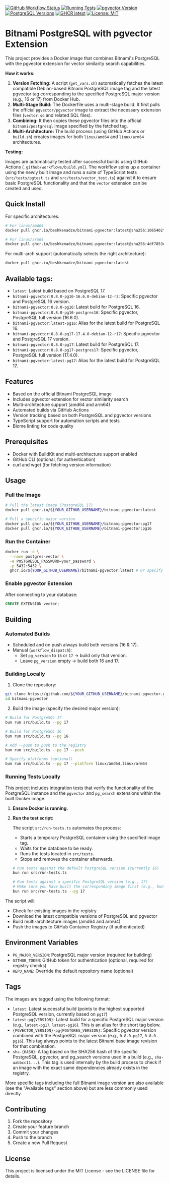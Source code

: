 [![GitHub Workflow Status](https://github.com/beshkenadze/bitnami-pgvector/actions/workflows/build.yml/badge.svg)](https://github.com/beshkenadze/bitnami-pgvector/actions/workflows/build.yml) [![Running Tests](https://github.com/beshkenadze/bitnami-pgvector/actions/workflows/test.yml/badge.svg)](https://github.com/beshkenadze/bitnami-pgvector/actions/workflows/test.yml) [![pgvector Version](https://img.shields.io/badge/pgvector-0.8.0-green.svg)](https://github.com/pgvector/pgvector/releases) [![PostgreSQL Versions](https://img.shields.io/badge/PostgreSQL-16%20%7C%2017-blue.svg)](https://www.postgresql.org/) [![GHCR latest](https://img.shields.io/badge/GHCR-latest-blue)](https://github.com/beshkenadze/bitnami-pgvector/pkgs/container/bitnami-pgvector) [![License: MIT](https://img.shields.io/badge/License-MIT-yellow.svg)](LICENSE)

# Bitnami PostgreSQL with pgvector Extension

This project provides a Docker image that combines Bitnami's PostgreSQL with the pgvector extension for vector similarity search capabilities.

**How it works:**

1.  **Version Fetching:** A script (`get_vars.sh`) automatically fetches the latest compatible Debian-based Bitnami PostgreSQL image tag and the latest pgvector tag corresponding to the specified PostgreSQL major version (e.g., 16 or 17) from Docker Hub.
2.  **Multi-Stage Build:** The Dockerfile uses a multi-stage build. It first pulls the official `pgvector/pgvector` image to extract the necessary extension files (`vector.so` and related SQL files).
3.  **Combining:** It then copies these pgvector files into the official `bitnami/postgresql` image specified by the fetched tag.
4.  **Multi-Architecture:** The build process (using GitHub Actions or `build.sh`) creates images for both `linux/amd64` and `linux/arm64` architectures.

**Testing:**

Images are automatically tested after successful builds using GitHub Actions (`.github/workflows/build.yml`). The workflow spins up a container using the newly built image and runs a suite of TypeScript tests (`src/tests/pgtest.ts` and `src/tests/vector_test.ts`) against it to ensure basic PostgreSQL functionality and that the `vector` extension can be created and used.

## Quick Install

For specific architectures:

```bash
# For linux/amd64
docker pull ghcr.io/beshkenadze/bitnami-pgvector:latest@sha256:1065402f43c9384a0b34a64d6cab0839f9b332b5cb4d75c97161fb12ad25fc92

# For linux/arm64
docker pull ghcr.io/beshkenadze/bitnami-pgvector:latest@sha256:4df7853e68c428460c1b529f41e9b5b7dbc7052925c8077980c92c27343dd84f
```

For multi-arch support (automatically selects the right architecture):

```bash
docker pull ghcr.io/beshkenadze/bitnami-pgvector:latest
```

## Available tags:

<!-- AVAILABLE_TAGS_START -->

*   `latest`: Latest build based on PostgreSQL 17.
*   `bitnami-pgvector:0.8.0-pg16-16.6.0-debian-12-r2`: Specific pgvector and PostgreSQL 16 version.
*   `bitnami-pgvector:0.8.0-pg16`: Latest build for PostgreSQL 16.
*   `bitnami-pgvector:0.8.0-pg16-postgres16`: Specific pgvector, PostgreSQL full version (16.6.0).
*   `bitnami-pgvector:latest-pg16`: Alias for the latest build for PostgreSQL 16.
*   `bitnami-pgvector:0.8.0-pg17-17.4.0-debian-12-r17`: Specific pgvector and PostgreSQL 17 version.
*   `bitnami-pgvector:0.8.0-pg17`: Latest build for PostgreSQL 17.
*   `bitnami-pgvector:0.8.0-pg17-postgres17`: Specific pgvector, PostgreSQL full version (17.4.0).
*   `bitnami-pgvector:latest-pg17`: Alias for the latest build for PostgreSQL 17.
<!-- AVAILABLE_TAGS_END -->

## Features

- Based on the official Bitnami PostgreSQL image
- Includes pgvector extension for vector similarity search
- Multi-architecture support (amd64 and arm64)
- Automated builds via GitHub Actions
- Version tracking based on both PostgreSQL and pgvector versions
- TypeScript support for automation scripts and tests
- Biome linting for code quality

## Prerequisites

- Docker with BuildKit and multi-architecture support enabled
- GitHub CLI (optional, for authentication)
- curl and wget (for fetching version information)

## Usage

### Pull the Image

```bash
# Pull the latest image (PostgreSQL 17)
docker pull ghcr.io/${YOUR_GITHUB_USERNAME}/bitnami-pgvector:latest

# Pull a specific major version
docker pull ghcr.io/${YOUR_GITHUB_USERNAME}/bitnami-pgvector:pg17
docker pull ghcr.io/${YOUR_GITHUB_USERNAME}/bitnami-pgvector:pg16
```

### Run the Container

```bash
docker run -d \
  --name postgres-vector \
  -e POSTGRESQL_PASSWORD=your_password \
  -p 5432:5432 \
  ghcr.io/${YOUR_GITHUB_USERNAME}/bitnami-pgvector:latest # Or specify :pg17 or :pg16
```

### Enable pgvector Extension

After connecting to your database:

```sql
CREATE EXTENSION vector;
```

## Building

### Automated Builds

- Scheduled and on push always build both versions (16 & 17).
- Manual (`workflow_dispatch`):
  - Set `pg_version` to `16` or `17` → build only that version.
  - Leave `pg_version` empty → build both 16 and 17.

### Building Locally

1. Clone the repository:

```bash
git clone https://github.com/${YOUR_GITHUB_USERNAME}/bitnami-pgvector.git
cd bitnami-pgvector
```

2. Build the image (specify the desired major version):

```bash
# Build for PostgreSQL 17
bun run src/build.ts --pg 17

# Build for PostgreSQL 16
bun run src/build.ts --pg 16

# Add --push to push to the registry
bun run src/build.ts --pg 17 --push

# Specify platforms (optional)
bun run src/build.ts --pg 17 --platform linux/amd64,linux/arm64
```

### Running Tests Locally

This project includes integration tests that verify the functionality of the PostgreSQL instance and the `pgvector` and `pg_search` extensions within the built Docker image.

1.  **Ensure Docker is running.**

2.  **Run the test script:**

    The script `src/run-tests.ts` automates the process:
    *   Starts a temporary PostgreSQL container using the specified image tag.
    *   Waits for the database to be ready.
    *   Runs the tests located in `src/tests`.
    *   Stops and removes the container afterwards.

    ```bash
    # Run tests against the default PostgreSQL version (currently 16)
    bun run src/run-tests.ts

    # Run tests against a specific PostgreSQL version (e.g., 17)
    # Make sure you have built the corresponding image first (e.g., bun run src/build.ts --pg 17)
    bun run src/run-tests.ts --pg 17
    ```

The script will:

*   Check for existing images in the registry
*   Download the latest compatible versions of PostgreSQL and pgvector
*   Build multi-architecture images (amd64 and arm64)
*   Push the images to GitHub Container Registry (if authenticated)

## Environment Variables

- `PG_MAJOR_VERSION`: PostgreSQL major version (required for building)
- `GITHUB_TOKEN`: GitHub token for authentication (optional, required for registry checks)
- `REPO_NAME`: Override the default repository name (optional)

## Tags

The images are tagged using the following format:

- `latest`: Latest successful build (points to the highest supported PostgreSQL version, currently based on `pg17`)
- `latest-pg{VERSION}`: Latest build for a specific PostgreSQL major version (e.g., `latest-pg17`, `latest-pg16`). This is an alias for the short tag below.
- `{PGVECTOR_VERSION}-pg{POSTGRES_VERSION}`: Specific pgvector version combined with the PostgreSQL major version (e.g., `0.8.0-pg17`, `0.8.0-pg16`). This tag always points to the latest Bitnami base image revision for that combination.
- `sha-{HASH}`: A tag based on the SHA256 hash of the specific PostgreSQL, pgvector, and pg_search versions used in a build (e.g., `sha-aabbcc11...`). This tag is used internally by the build process to check if an image with the exact same dependencies already exists in the registry.

More specific tags including the full Bitnami image version are also available (see the "Available tags" section above) but are less commonly used directly.

## Contributing

1. Fork the repository
2. Create your feature branch
3. Commit your changes
4. Push to the branch
5. Create a new Pull Request

## License

This project is licensed under the MIT License - see the LICENSE file for details.
